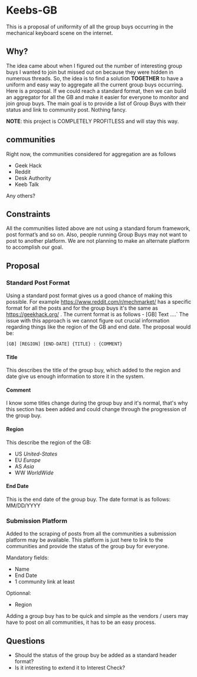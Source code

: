# Keebs-GB

This is a proposal of uniformity of all the group buys occurring in the mechanical keyboard scene on the internet.

## Why?

The idea came about when I figured out the number of interesting group buys I wanted to join but missed out on because they were hidden in numerous threads. So, the idea is to find a solution __TOGETHER__ to have a uniform and easy way to aggregate all the current group buys occurring. Here is a proposal. If we could reach a standard format, then we can build an aggregator for all the GB and make it easier for everyone to monitor and join group buys. The main goal is to provide a list of Group Buys with their status and link to community post. Nothing fancy.

__NOTE__: this project is COMPLETELY PROFITLESS and will stay this way.

## communities

Right now, the communities considered for aggregation are as follows
- Geek Hack
- Reddit
- Desk Authority
- Keeb Talk

Any others?

## Constraints

All the communities listed above are not using a standard forum framework, post format’s and so on. Also, people running Group Buys may not want to post to another platform. We are not planning to make an alternate platform to accomplish our goal. 

## Proposal

### Standard Post Format

Using a standard post format gives us a good chance of making this possible. For example https://www.reddit.com/r/mechmarket/ has a specific format for all the posts and for the group buys it's the same as https://geekhack.org/ .
The current format is as follows -
[GB] Text ....`
The issue with this approach is we cannot figure out crucial information regarding things like the region of the GB and end date. The proposal would be:
```
[GB] [REGION] [END-DATE] {TITLE} : {COMMENT}
```
#### Title

This describes the title of the group buy, which added to the region and date give us enough information to store it in the system.

#### Comment

I know some titles change during the group buy and it's normal, that's why this section has been added and could change through the progression of the group buy.

#### Region

This describe the region of the GB:
- US *United-States*
- EU *Europe*
- AS *Asia*
- WW *WorldWide*

#### End Date

This is the end date of the group buy. The date format is as follows: MM/DD/YYYY

### Submission Platform

Added to the scraping of posts from all the communities a submission platform may be available. This platform is just here to link to the communities and provide the status of the group buy for everyone.

Mandatory fields:
- Name
- End Date
- 1 community link at least

Optionnal:
- Region

Adding a group buy has to be quick and simple as the vendors / users may have to post on all communities, it has to be an easy process.

## Questions

- Should the status of the group buy be added as a standard header format?
- Is it interesting to extend it to Interest Check?
